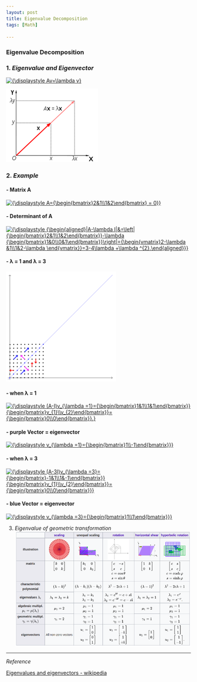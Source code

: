 ```yaml
---
layout: post
title: Eigenvalue Decomposition
tags: [Math]

---
```


### Eigenvalue Decomposition

### 1. *Eigenvalue and Eigenvector*

<a href="https://www.codecogs.com/eqnedit.php?latex=\inline&space;{\displaystyle&space;Av=\lambda&space;v}" target="_blank"><img src="https://latex.codecogs.com/gif.latex?\inline&space;{\displaystyle&space;Av=\lambda&space;v}" title="{\displaystyle Av=\lambda v}" /></a>

![alt text](/assets/img/eigenvalue.png)

### 2. *Example*

#### - Matrix A

<a href="https://www.codecogs.com/eqnedit.php?latex=\inline&space;{\displaystyle&space;A={\begin{bmatrix}2&1\\1&2\end{bmatrix}&space;=&space;0}}" target="_blank"><img src="https://latex.codecogs.com/gif.latex?\inline&space;{\displaystyle&space;A={\begin{bmatrix}2&1\\1&2\end{bmatrix}&space;=&space;0}}" title="{\displaystyle A={\begin{bmatrix}2&1\\1&2\end{bmatrix} = 0}}" /></a>

#### - Determinant of A

<a href="https://www.codecogs.com/eqnedit.php?latex=\inline&space;{\displaystyle&space;{\begin{aligned}|A-\lambda&space;I|&=\left|{\begin{bmatrix}2&1\\1&2\end{bmatrix}}-\lambda&space;{\begin{bmatrix}1&0\\0&1\end{bmatrix}}\right|={\begin{vmatrix}2-\lambda&space;&1\\1&2-\lambda&space;\end{vmatrix}}=3-4\lambda&space;&plus;\lambda&space;^{2}.\end{aligned}}}" target="_blank"><img src="https://latex.codecogs.com/gif.latex?\inline&space;{\displaystyle&space;{\begin{aligned}|A-\lambda&space;I|&=\left|{\begin{bmatrix}2&1\\1&2\end{bmatrix}}-\lambda&space;{\begin{bmatrix}1&0\\0&1\end{bmatrix}}\right|={\begin{vmatrix}2-\lambda&space;&1\\1&2-\lambda&space;\end{vmatrix}}=3-4\lambda&space;&plus;\lambda&space;^{2}.\end{aligned}}}" title="{\displaystyle {\begin{aligned}|A-\lambda I|&=\left|{\begin{bmatrix}2&1\\1&2\end{bmatrix}}-\lambda {\begin{bmatrix}1&0\\0&1\end{bmatrix}}\right|={\begin{vmatrix}2-\lambda &1\\1&2-\lambda \end{vmatrix}}=3-4\lambda +\lambda ^{2}.\end{aligned}}}" /></a>

#### - λ = 1 and λ = 3

![alt text](/assets/img/Eigenvectors.gif)

#### - when λ = 1

<a href="https://www.codecogs.com/eqnedit.php?latex=\inline&space;{\displaystyle&space;(A-I)v_{\lambda&space;=1}={\begin{bmatrix}1&1\\1&1\end{bmatrix}}{\begin{bmatrix}v_{1}\\v_{2}\end{bmatrix}}={\begin{bmatrix}0\\0\end{bmatrix}}.}" target="_blank"><img src="https://latex.codecogs.com/gif.latex?\inline&space;{\displaystyle&space;(A-I)v_{\lambda&space;=1}={\begin{bmatrix}1&1\\1&1\end{bmatrix}}{\begin{bmatrix}v_{1}\\v_{2}\end{bmatrix}}={\begin{bmatrix}0\\0\end{bmatrix}}.}" title="{\displaystyle (A-I)v_{\lambda =1}={\begin{bmatrix}1&1\\1&1\end{bmatrix}}{\begin{bmatrix}v_{1}\\v_{2}\end{bmatrix}}={\begin{bmatrix}0\\0\end{bmatrix}}.}" /></a>

#### - purple Vector = eigenvector

<a href="https://www.codecogs.com/eqnedit.php?latex=\inline&space;{\displaystyle&space;v_{\lambda&space;=1}={\begin{bmatrix}1\\-1\end{bmatrix}}}" target="_blank"><img src="https://latex.codecogs.com/gif.latex?\inline&space;{\displaystyle&space;v_{\lambda&space;=1}={\begin{bmatrix}1\\-1\end{bmatrix}}}" title="{\displaystyle v_{\lambda =1}={\begin{bmatrix}1\\-1\end{bmatrix}}}" /></a>

#### - when λ = 3

<a href="https://www.codecogs.com/eqnedit.php?latex=\inline&space;{\displaystyle&space;(A-3I)v_{\lambda&space;=3}={\begin{bmatrix}-1&1\\1&-1\end{bmatrix}}{\begin{bmatrix}v_{1}\\v_{2}\end{bmatrix}}={\begin{bmatrix}0\\0\end{bmatrix}}}" target="_blank"><img src="https://latex.codecogs.com/gif.latex?\inline&space;{\displaystyle&space;(A-3I)v_{\lambda&space;=3}={\begin{bmatrix}-1&1\\1&-1\end{bmatrix}}{\begin{bmatrix}v_{1}\\v_{2}\end{bmatrix}}={\begin{bmatrix}0\\0\end{bmatrix}}}" title="{\displaystyle (A-3I)v_{\lambda =3}={\begin{bmatrix}-1&1\\1&-1\end{bmatrix}}{\begin{bmatrix}v_{1}\\v_{2}\end{bmatrix}}={\begin{bmatrix}0\\0\end{bmatrix}}}" /></a>

#### - blue Vector = eigenvector

<a href="https://www.codecogs.com/eqnedit.php?latex=\inline&space;{\displaystyle&space;v_{\lambda&space;=3}={\begin{bmatrix}1\\1\end{bmatrix}}}" target="_blank"><img src="https://latex.codecogs.com/gif.latex?\inline&space;{\displaystyle&space;v_{\lambda&space;=3}={\begin{bmatrix}1\\1\end{bmatrix}}}" title="{\displaystyle v_{\lambda =3}={\begin{bmatrix}1\\1\end{bmatrix}}}" /></a>


3. *Eigenvalue of geometric transformation*
![alt text](/assets/img/eigenvalue_table.png)



***
*Reference*

[Eigenvalues and eigenvectors - wikipedia](https://en.wikipedia.org/wiki/Eigenvalues_and_eigenvectors)
